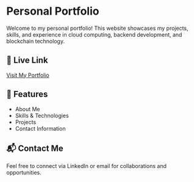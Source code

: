 # Personal Portfolio

Welcome to my personal portfolio! This website showcases my projects, skills, and experience in cloud computing, backend development, and blockchain technology.

## 🔗 Live Link
[Visit My Portfolio](https://personal-portfolio-mugesh.netlify.app/)

## 📌 Features
- About Me
- Skills & Technologies
- Projects
- Contact Information

## 📬 Contact Me
Feel free to connect via LinkedIn or email for collaborations and opportunities.

